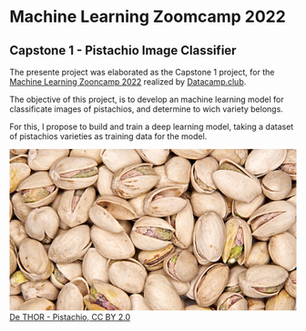 # Machine Learning Zoomcamp 2022
## Capstone 1 - Pistachio Image Classifier

The presente project was elaborated as the Capstone 1 project, for the [Machine Learning Zooncamp 2022](https://github.com/alexeygrigorev/mlbookcamp-code/tree/master/course-zoomcamp) realized by [Datacamp.club](https://datatalks.club/).

The objective of this project, is to develop an machine learning model for classificate images of pistachios, and determine to wich variety belongs.

For this, I propose to build and train a deep learning model, taking a dataset of pistachios varieties as training data for the model.

![alt text](https://github.com/carrionalfredo/Capstone_1/blob/main/images/readme/640px-Pistachio_vera.jpg)
[De THOR - Pistachio, CC BY 2.0](https://commons.wikimedia.org/w/index.php?curid=40606682)